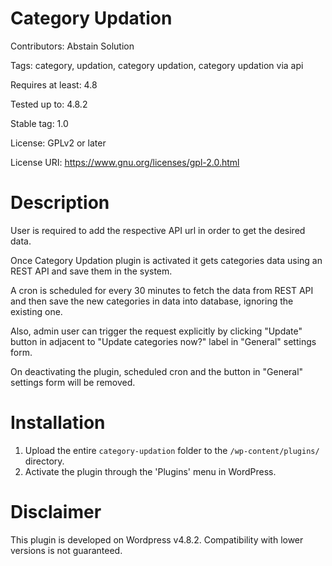 # Category Updation

Contributors: Abstain Solution

Tags: category, updation, category updation, category updation via api

Requires at least: 4.8

Tested up to: 4.8.2

Stable tag: 1.0

License: GPLv2 or later

License URI: https://www.gnu.org/licenses/gpl-2.0.html


# Description

User is required to add the respective API url in order to get the desired data.

Once Category Updation plugin is activated it gets categories data using an 
REST API and save them in the system.

A cron is scheduled for every 30 minutes to fetch the data from REST API and 
then save the new categories in data into database, ignoring the existing one.

Also, admin user can trigger the request explicitly by clicking "Update" button 
in adjacent to "Update categories now?" label in "General" settings form.

On deactivating the plugin, scheduled cron and the button in "General" 
settings form will be removed.

# Installation

1. Upload the entire `category-updation` folder to the `/wp-content/plugins/` directory.
2. Activate the plugin through the 'Plugins' menu in WordPress. 

# Disclaimer

This plugin is developed on Wordpress v4.8.2. Compatibility with lower versions 
is not guaranteed.
